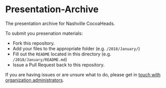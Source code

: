 # Presentation-Archive

The presentation archive for Nashville CocoaHeads.

To submit you presenation materials:
- Fork this repository.
- Add your files to the appropriate folder (e.g. `/2018/January/`)
- Fill out the `README` located in this directory (e.g. `/2018/January/README.md`)
- Issue a Pull Request back to this repository.

If you are having issues or are unsure what to do, please get in [touch with organization administrators](https://github.com/orgs/NashvilleCocoaHeads/teams/organizers).
